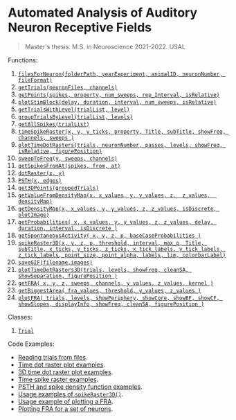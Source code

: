 # Automated Analysis of Auditory Neuron Receptive Fields
> Master's thesis. M.S. in Neuroscience 2021-2022. USAL

Functions:
1. [`filesForNeuron(folderPath, yearExperiment, animalID, neuronNumber, fileFormat)`](https://github.com/DRTorresRuiz/AutomatedAnalysisOfAuditoryNeuronReceptiveFields/wiki/Documentation#-filesforneuron)
2. [`getTrials(neuronFiles, channels)`](https://github.com/DRTorresRuiz/AutomatedAnalysisOfAuditoryNeuronReceptiveFields/wiki/Documentation#-gettrials)
3. [`getPoints(spikes, property, num_sweeps, rep_Interval, isRelative)`](https://github.com/DRTorresRuiz/AutomatedAnalysisOfAuditoryNeuronReceptiveFields/wiki/Documentation#-getpoints)
4. [`plotStimBlock(delay, duration, interval, num_sweeps, isRelative)`](https://github.com/DRTorresRuiz/AutomatedAnalysisOfAuditoryNeuronReceptiveFields/wiki/Documentation#-plotstimblock)
5. [`getTrialsWithLevel(trialList, level)`](https://github.com/DRTorresRuiz/AutomatedAnalysisOfAuditoryNeuronReceptiveFields/wiki/Documentation#-gettrialswithlevel)
6. [`groupTrialsByLevel(trialList, levels)`](https://github.com/DRTorresRuiz/AutomatedAnalysisOfAuditoryNeuronReceptiveFields/wiki/Documentation#-grouptrialsbylevel)
7. [`getAllSpikes(trialList)`](https://github.com/DRTorresRuiz/AutomatedAnalysisOfAuditoryNeuronReceptiveFields/wiki/Documentation#-getallspikes)
8. [`timeSpikeRaster(x, y, y_ticks, property, Title, subTitle, showFreq, channels, sweeps )`](https://github.com/DRTorresRuiz/AutomatedAnalysisOfAuditoryNeuronReceptiveFields/wiki/Documentation#-timespikeraster)
9. [`plotTimeDotRasters(trials, neuronNumber, passes, levels, showFreq, isRelative, figurePosition)`](https://github.com/DRTorresRuiz/AutomatedAnalysisOfAuditoryNeuronReceptiveFields/wiki/Documentation#-plottimedotrasters)
10. [`sweepToFreq(y, sweeps, channels)`](https://github.com/DRTorresRuiz/AutomatedAnalysisOfAuditoryNeuronReceptiveFields/wiki/Documentation#-sweeptofreq)
11. [`getSpikesFromAt(spikes, from, at)`](https://github.com/DRTorresRuiz/AutomatedAnalysisOfAuditoryNeuronReceptiveFields/wiki/Documentation#-getspikesfromat)
12. [`dotRaster(x, y)`](https://github.com/DRTorresRuiz/AutomatedAnalysisOfAuditoryNeuronReceptiveFields/wiki/Documentation#-dotraster)
13. [`PSTH(x, edges)`](https://github.com/DRTorresRuiz/AutomatedAnalysisOfAuditoryNeuronReceptiveFields/wiki/Documentation#-psth)
14. [`get3DPoints(groupedTrials)`](https://github.com/DRTorresRuiz/AutomatedAnalysisOfAuditoryNeuronReceptiveFields/wiki/Documentation#-get3dpoints)
15. [`getValueFromDensityMap(x, x_values, y, y_values, z,  z_values,  densityMap)`](https://github.com/DRTorresRuiz/AutomatedAnalysisOfAuditoryNeuronReceptiveFields/wiki/Documentation#-getvaluefromdensitymap)
16. [`getDensityMap(x, x_values, y, y_values, z, z_values, isDiscrete, plotImage)`](https://github.com/DRTorresRuiz/AutomatedAnalysisOfAuditoryNeuronReceptiveFields/wiki/Documentation#-getdensitymap)
17. [`getProbabilities( x, x_values, y, y_values, z, z_values, delay, duration, interval, isDiscrete )`](https://github.com/DRTorresRuiz/AutomatedAnalysisOfAuditoryNeuronReceptiveFields/wiki/Documentation#-getprobabilities)
18. [`getSpontaneousActivity( x, y, z, p, baseCaseProbabilities )`](https://github.com/DRTorresRuiz/AutomatedAnalysisOfAuditoryNeuronReceptiveFields/wiki/Documentation#-getspontaneousactivity)
19. [`spikeRaster3D(x, y, z, p, threshold, interval, max_p, Title, subTitle, x_ticks, y_ticks, z_ticks, x_tick_labels, y_tick_labels, z_tick_labels, point_size, point_alpha, labels, lim, colorbarLabel)`](https://github.com/DRTorresRuiz/AutomatedAnalysisOfAuditoryNeuronReceptiveFields/wiki/Documentation#-spikeraster3d)
20. [`saveGIF(filename,images)`](https://github.com/DRTorresRuiz/AutomatedAnalysisOfAuditoryNeuronReceptiveFields/wiki/Documentation#-savegif)
21. [`plotTimeDotRasters3D(trials, levels, showFreq, cleanSA, showSeparation, figurePosition )`](https://github.com/DRTorresRuiz/AutomatedAnalysisOfAuditoryNeuronReceptiveFields/wiki/Documentation#-plottimedotrasters3d)
22. [`getFRA( x, y, z, sweeps, channels, y_values, z_values, kernel )`](https://github.com/DRTorresRuiz/AutomatedAnalysisOfAuditoryNeuronReceptiveFields/wiki/Documentation#-getfra)
23. [`getBiggestArea( fra_values, threshold, y_values, z_values )`](https://github.com/DRTorresRuiz/AutomatedAnalysisOfAuditoryNeuronReceptiveFields/wiki/Documentation#-getbiggestarea)
24. [`plotFRA( trials, levels, showPeriphery, showCore, showBF, showCF, showSlopes, displayInfo, showFreq, cleanSA, figurePosition )`](https://github.com/DRTorresRuiz/AutomatedAnalysisOfAuditoryNeuronReceptiveFields/wiki/Documentation#-plotfra)

Classes:
1. [`Trial`](https://github.com/DRTorresRuiz/AutomatedAnalysisOfAuditoryNeuronReceptiveFields/wiki/Documentation#-trial)

Code Examples:
- [Reading trials from files](https://github.com/DRTorresRuiz/AutomatedAnalysisOfAuditoryNeuronReceptiveFields/blob/main/utils/tests/readingTrials.m).
- [Time dot raster plot examples](https://github.com/DRTorresRuiz/AutomatedAnalysisOfAuditoryNeuronReceptiveFields/blob/main/utils/tests/plotTimeDotRasterExamples.m).
- [3D time dot raster plot examples](https://github.com/DRTorresRuiz/AutomatedAnalysisOfAuditoryNeuronReceptiveFields/blob/main/utils/tests/plotTimeDotRasters3DExamples.m).
- [Time spike raster examples](https://github.com/DRTorresRuiz/AutomatedAnalysisOfAuditoryNeuronReceptiveFields/blob/main/utils/tests/timeSpikeRasterExamples.m).
- [PSTH and spike density function examples](https://github.com/DRTorresRuiz/AutomatedAnalysisOfAuditoryNeuronReceptiveFields/blob/main/utils/tests/PSTHSpikeDensityFunctionExample.m).
- [Usage examples of `spikeRaster3D()`](https://github.com/DRTorresRuiz/AutomatedAnalysisOfAuditoryNeuronReceptiveFields/blob/main/utils/tests/spikeRaster3DExamples.m).
- [Usage example of plotting a FRA](https://github.com/DRTorresRuiz/AutomatedAnalysisOfAuditoryNeuronReceptiveFields/blob/main/utils/tests/plotFRAExample.m).
- [Plotting FRA for a set of neurons](https://github.com/DRTorresRuiz/AutomatedAnalysisOfAuditoryNeuronReceptiveFields/blob/main/utils/tests/plotFRAForAllNeuronsExample.m).
